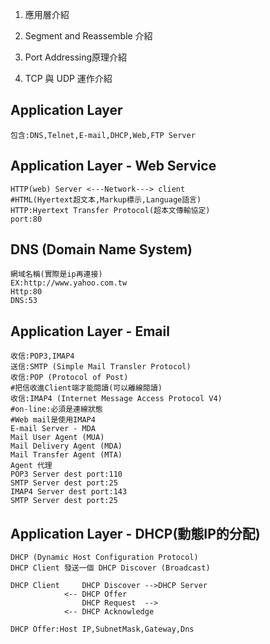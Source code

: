 1.  應用層介紹

2.  Segment and Reassemble 介紹

3.  Port Addressing原理介紹

4.  TCP 與 UDP 運作介紹

## Application Layer
	包含:DNS,Telnet,E-mail,DHCP,Web,FTP Server

## Application Layer - Web Service
	HTTP(web) Server <---Network---> client
	#HTML(Hyertext超文本,Markup標示,Language語言)
	HTTP:Hyertext Transfer Protocol(超本文傳輸協定)
	port:80

## DNS (Domain Name System)
	網域名稱(實際是ip再連接)
	EX:http://www.yahoo.com.tw
	Http:80
	DNS:53

## Application Layer - Email
	收信:POP3,IMAP4
	送信:SMTP (Simple Mail Transler Protocol)
	收信:POP (Protocol of Post)
	#把信收進Client端才能閱讀(可以離線閱讀)
	收信:IMAP4 (Internet Message Access Protocol V4)
	#on-line:必須是連線狀態
	#Web mail是使用IMAP4
	E-mail Server - MDA
	Mail User Agent (MUA)
	Mail Delivery Agent (MDA)
	Mail Transfer Agent (MTA)
	Agent 代理
	POP3 Server dest port:110
	SMTP Server dest port:25
	IMAP4 Server dest port:143
	SMTP Server dest port:25
	
## Application Layer - DHCP(動態IP的分配)
	DHCP (Dynamic Host Configuration Protocol)
	DHCP Client 發送一個 DHCP Discover (Broadcast)
	
	DHCP Client     DHCP Discover -->DHCP Server
				<-- DHCP Offer
					DHCP Request  -->
				<-- DHCP Acknowledge
	
	DHCP Offer:Host IP,SubnetMask,Gateway,Dns
	



	
	










